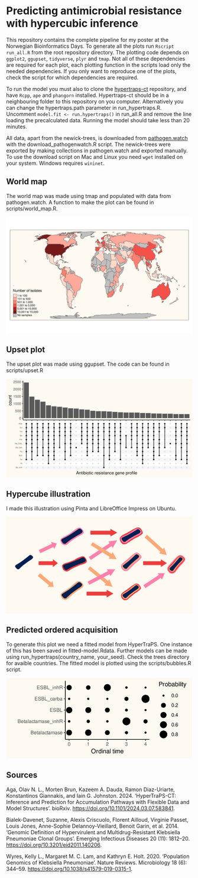 # Predicting antimicrobial resistance with hypercubic inference

This repository contains the complete pipeline for my poster at the Norwegian Bioinformatics Days. To generate all the plots run `Rscript run_all.R` from the root repository directory. The plotting code depends on `ggplot2`, `ggupset`, `tidyverse`, `plyr` and `tmap`. Not all of these dependencies are required for each plot, each plotting function in the scripts load only the needed dependencies. If you only want to reproduce one of the plots, check the script for which dependencies are required.

To run the model you must also to clone the [hypertraps-ct](https://github.com/StochasticBiology/hypertraps-ct) repository, and have `Rcpp`, `ape` and `phangorn` installed. Hypertraps-ct should be in a neighbouring folder to this repository on you computer. Alternatively you can change the hypertraps.path parameter in run\_hypertraps.R. Uncomment `model.fit <- run.hypertraps()` in run\_all.R and remove the line loading the precalculated data. Running the model should take less than 20 minutes.

All data, apart from the newick-trees, is downloaded from [pathogen.watch](pathogen.watch) with the download\_pathogenwatch.R script. The newick-trees were exported by making collections in pathogen.watch and exported manually. To use the download script on Mac and Linux you need `wget` installed on your system. Windows requires `wininet`.

## World map

The world map was made using tmap and populated with data from pathogen.watch. A function to make the plot can be found in scripts/world\_map.R.

![World map of Klebsiella isolates](figures/worldmap_poster.svg "Global distribution of whole-genome sequenced isolates")

## Upset plot

The upset plot was made using ggupset. The code can be found in scripts/upset.R

![Upset plot of the different resistance gene profiles](figures/upset_poster.svg "Upset plot over *Klebsiella pneumoniae* resistance profiles")

## Hypercube illustration

I made this illustration using Pinta and LibreOffice Impress on Ubuntu.

![Hypercube with Klebsiella isolates and three features](figures/kp_hypercube_poster.png "Hypercube with three features")

## Predicted ordered acquisition

To generate this plot we need a fitted model from HyperTraPS. One instance of this has been saved in fitted-model.Rdata. Further models can be made using run\_hypertraps(country\_name, your\_seed). Check the trees directory for avaible countries. The fitted model is plotted using the scripts/bubbles.R script. 

![Bubble plot depicting the probable ordering of gene acquisition](figures/bubbles_germany_poster.svg "Bubble plot")

## Sources

Aga, Olav N. L., Morten Brun, Kazeem A. Dauda, Ramon Diaz-Uriarte, Konstantinos Giannakis, and Iain G. Johnston. 2024. ‘HyperTraPS-CT: Inference and Prediction for Accumulation Pathways with Flexible Data and Model Structures’. bioRxiv. https://doi.org/10.1101/2024.03.07.583841.

Bialek-Davenet, Suzanne, Alexis Criscuolo, Florent Ailloud, Virginie Passet, Louis Jones, Anne-Sophie Delannoy-Vieillard, Benoit Garin, et al. 2014. ‘Genomic Definition of Hypervirulent and Multidrug-Resistant Klebsiella Pneumoniae Clonal Groups’. Emerging Infectious Diseases 20 (11): 1812–20. https://doi.org/10.3201/eid2011.140206.

Wyres, Kelly L., Margaret M. C. Lam, and Kathryn E. Holt. 2020. ‘Population Genomics of Klebsiella Pneumoniae’. Nature Reviews. Microbiology 18 (6): 344–59. https://doi.org/10.1038/s41579-019-0315-1.


